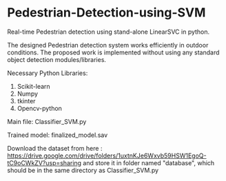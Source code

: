 # Pedestrian-Detection-using-SVM
Real-time Pedestrian detection using stand-alone LinearSVC in python.

The designed Pedestrian detection system works efficiently in outdoor conditions. The proposed work is implemented without using any standard object detection modules/libraries.

Necessary Python Libraries:
1. Scikit-learn
2. Numpy 
3. tkinter
4. Opencv-python


Main file: Classifier_SVM.py 

Trained model: finalized_model.sav 

Download the dataset from here : https://drive.google.com/drive/folders/1uxtnKJe6Wxvb59HSW1EgoQ-tC9oCWkZV?usp=sharing and store it in folder named "database", which should be in the same directory as Classifier_SVM.py


